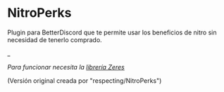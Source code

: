 # NitroPerks
Plugin para BetterDiscord que te permite usar los beneficios de nitro sin necesidad de tenerlo comprado.

_

*Para funcionar necesita la [librería Zeres](https://betterdiscord.app/plugin/ZeresPluginLibrary)*


(Versión original creada por "respecting/NitroPerks")
